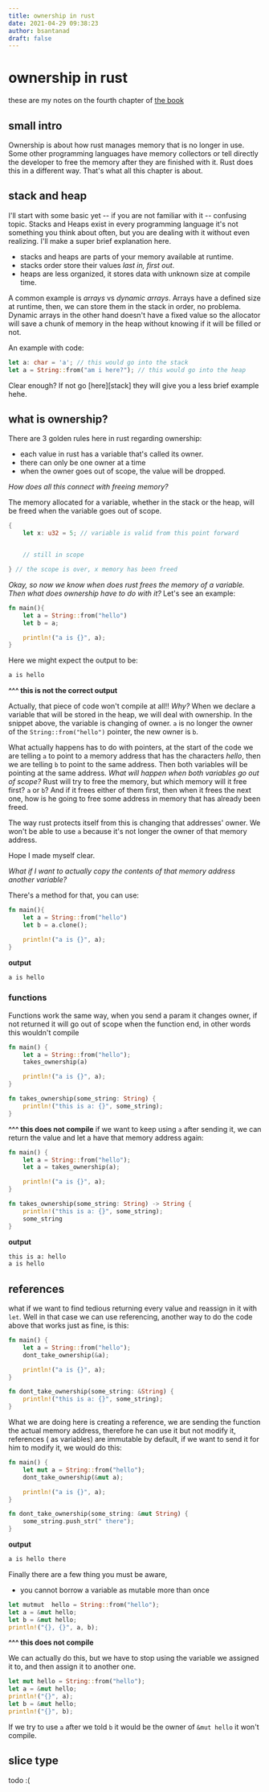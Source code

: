 ```yaml
---
title: ownership in rust
date: 2021-04-29 09:38:23
author: bsantanad
draft: false
---
```


# ownership in rust

these are my notes on the fourth chapter of [the book][book]

## small intro

Ownership is about how rust manages memory that is no longer in use. Some other
programming languages have memory collectors or tell directly the developer
to free the memory after they are finished with it. Rust does this in a
different way. That's what all this chapter is about.

## stack and heap

I'll start with some basic yet -- if you are not familiar with it --
confusing topic. Stacks and Heaps exist in every programming language
it's not something you think about often, but you are dealing with it
without even realizing. I'll make a super brief explanation here.

* stacks and heaps are parts of your memory available at runtime.
* stacks order store their values _last in, first out_.
* heaps are less organized, it stores data with unknown size at compile
time.

A common example is _arrays_ vs _dynamic arrays_. Arrays have a defined
size at runtime, then, we can store them in the stack in order, no problema.
Dynamic arrays in the other hand doesn't have a fixed value so the allocator
will save a chunk of memory in the heap without knowing if it will be filled
or not.

An example with code:
```rust
let a: char = 'a'; // this would go into the stack
let a = String::from("am i here?"); // this would go into the heap
```

Clear enough? If not go [here][stack] they will give you a less brief example
hehe.

## what is ownership?

There are 3 golden rules here in rust regarding ownership:

* each value in rust has a variable that's called its owner.
* there can only be one owner at a time
* when the owner goes out of scope, the value will be dropped.

_How does all this connect with freeing memory?_

The memory allocated for a variable, whether in the stack or the heap, will
be freed when the variable goes out of scope.

```rust
{
    let x: u32 = 5; // variable is valid from this point forward


    // still in scope

} // the scope is over, x memory has been freed
```

_Okay, so now we know when does rust frees the memory of a variable. Then what
does ownership have to do with it?_ Let's see an example:

```rust
fn main(){
    let a = String::from("hello")
    let b = a;

    println!("a is {}", a);
}
```
Here we might expect the output to be:
```bash
a is hello
```
**^^^ this is not the correct output**

Actually, that piece of code won't compile at all!! _Why?_ When we declare a
variable that will be stored in the heap, we will deal with ownership. In the
snippet above, the variable is changing of owner. `a` is no longer the owner
of the `String::from("hello")` pointer, the new owner is `b`.

What actually happens has to do with pointers, at the start of the code we
are telling `a` to point to a memory address that has the characters
_hello_, then we are telling `b` to point to the same address. Then both
variables will be pointing at the same address. _What will happen
when both variables go out of scope?_ Rust will try to free the memory, but
which memory will it free first? `a` or `b`? And if it frees either of them
first, then when it frees the next one, how is he going to free some address
in memory that has already been freed.

The way rust protects itself from this is changing that addresses' owner.
We won't be able to use `a` because it's not longer the owner of that memory
address.

Hope I made myself clear.

_What if I want to actually copy the contents of that memory address
another variable?_

There's a method for that, you can use:
```rust
fn main(){
    let a = String::from("hello")
    let b = a.clone();

    println!("a is {}", a);
}
```
**output**
```bash
a is hello
```

### functions

Functions work the same way, when you send a param it changes owner, if not
returned it will go out of scope when the function end, in other words
this wouldn't compile
```rust
fn main() {
    let a = String::from("hello");
    takes_ownership(a)

    println!("a is {}", a);
}

fn takes_ownership(some_string: String) {
    println!("this is a: {}", some_string);
}
```
**^^^ this does not compile**
if we want to keep using `a` after sending it, we can return the value and let
a have that memory address again:
```rust
fn main() {
    let a = String::from("hello");
    let a = takes_ownership(a);

    println!("a is {}", a);
}

fn takes_ownership(some_string: String) -> String {
    println!("this is a: {}", some_string);
    some_string
}
```
**output**
```bash
this is a: hello
a is hello
```
## references

what if we want to find tedious returning every value and reassign in it with
`let`. Well in that case we can use referencing, another way to do the code
above that works just as fine, is this:
```rust
fn main() {
    let a = String::from("hello");
    dont_take_ownership(&a);

    println!("a is {}", a);
}

fn dont_take_ownership(some_string: &String) {
    println!("this is a: {}", some_string);
}
```
What we are doing here is creating a reference, we are sending the function the
actual memory address, therefore he can use it but not modify it, references (
as variables) are immutable by default, if we want to send it for him to
modify it, we would do this:
```rust
fn main() {
    let mut a = String::from("hello");
    dont_take_ownership(&mut a);

    println!("a is {}", a);
}

fn dont_take_ownership(some_string: &mut String) {
    some_string.push_str(" there");
}
```
**output**
```bash
a is hello there
```
Finally there are a few thing you must be aware,
* you cannot borrow a variable as mutable more than once
```rust
let mutmut  hello = String::from("hello");
let a = &mut hello;
let b = &mut hello;
println!("{}, {}", a, b);
```
**^^^ this does not compile**

We can actually do this, but we have to stop using the variable
we assigned it to, and then assign it to another one.
```rust
let mut hello = String::from("hello");
let a = &mut hello;
println!("{}", a);
let b = &mut hello;
println!("{}", b);
```
If we try to use `a` after  we told `b` it would be the owner of `&mut hello`
it won't compile.

## slice type

todo :(

[book]: https://doc.rust-lang.org/book/ch04-00-understanding-ownership.html
